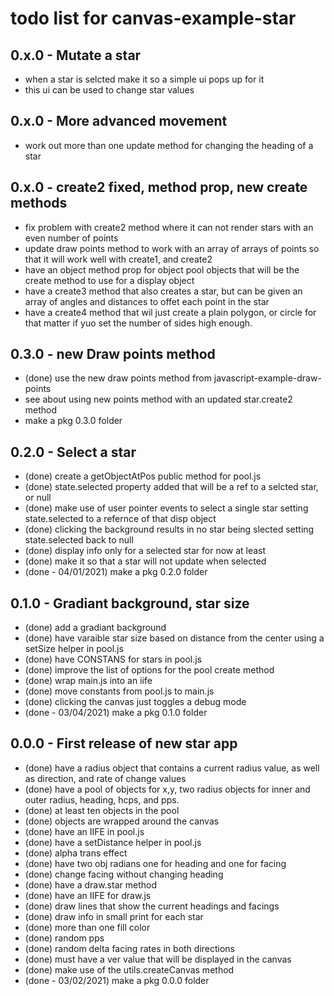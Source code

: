 # todo list for canvas-example-star

## 0.x.0 - Mutate a star
* when a star is selcted make it so a simple ui pops up for it
* this ui can be used to change star values

## 0.x.0 - More advanced movement
* work out more than one update method for changing the heading of a star

## 0.x.0 - create2 fixed, method prop, new create methods
* fix problem with create2 method where it can not render stars with an even number of points
* update draw points method to work with an array of arrays of points so that it will work well with create1, and create2
* have an object method prop for object pool objects that will be the create method to use for a display object
* have a create3 method that also creates a star, but can be given an array of angles and distances to offet each point in the star
* have a create4 method that wil just create a plain polygon, or circle for that matter if yuo set the number of sides high enough.

## 0.3.0 - new Draw points method
* (done) use the new draw points method from javascript-example-draw-points
* see about using new points method with an updated star.create2 method
* make a pkg 0.3.0 folder

## 0.2.0 - Select a star
* (done) create a getObjectAtPos public method for pool.js
* (done) state.selected property added that will be a ref to a selcted star, or null
* (done) make use of user pointer events to select a single star setting state.selected to a refernce of that disp object
* (done) clicking the background results in no star being slected setting state.selected back to null
* (done) display info only for a selected star for now at least
* (done) make it so that a star will not update when selected
* (done - 04/01/2021) make a pkg 0.2.0 folder

## 0.1.0 - Gradiant background, star size
* (done) add a gradiant background
* (done) have varaible star size based on distance from the center using a setSize helper in pool.js
* (done) have CONSTANS for stars in pool.js
* (done) improve the list of options for the pool create method
* (done) wrap main.js into an iife
* (done) move constants from pool.js to main.js
* (done) clicking the canvas just toggles a debug mode
* (done - 03/04/2021) make a pkg 0.1.0 folder

## 0.0.0 - First release of new star app
* (done) have a radius object that contains a current radius value, as well as direction, and rate of change values
* (done) have a pool of objects for x,y, two radius objects for inner and outer radius, heading, hcps, and pps.
* (done) at least ten objects in the pool
* (done) objects are wrapped around the canvas
* (done) have an IIFE in pool.js
* (done) have a setDistance helper in pool.js
* (done) alpha trans effect
* (done) have two obj radians one for heading and one for facing
* (done) change facing without changing heading
* (done) have a draw.star method
* (done) have an IIFE for draw.js
* (done) draw lines that show the current headings and facings
* (done) draw info in small print for each star
* (done) more than one fill color
* (done) random pps
* (done) random delta facing rates in both directions
* (done) must have a ver value that will be displayed in the canvas
* (done) make use of the utils.createCanvas method
* (done - 03/02/2021) make a pkg 0.0.0 folder